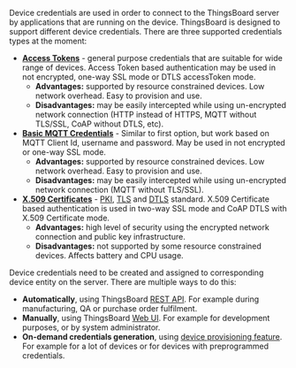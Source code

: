 
Device credentials are used in order to connect to the ThingsBoard server by applications that are running on the device.
ThingsBoard is designed to support different device credentials. There are three supported credentials types at the moment:

 - [**Access Tokens**](/docs/{{docsPrefix}}user-guide/access-token/) - general purpose credentials that are suitable for wide range of devices. 
 Access Token based authentication may be used in not encrypted, one-way SSL mode or DTLS accessToken mode.
   - **Advantages:** supported by resource constrained devices. Low network overhead. Easy to provision and use.
   - **Disadvantages:** may be easily intercepted while using un-encrypted network connection (HTTP instead of HTTPS, MQTT without TLS/SSL, CoAP without DTLS, etc).
 - [**Basic MQTT Credentials**](/docs/{{docsPrefix}}user-guide/basic-mqtt/) - Similar to first option, but work based on MQTT Client Id, username and password. May be used in not encrypted or one-way SSL mode.
   - **Advantages:** supported by resource constrained devices. Low network overhead. Easy to provision and use.
   - **Disadvantages:** may be easily intercepted while using un-encrypted network connection (MQTT without TLS/SSL).   
 - [**X.509 Certificates**](/docs/{{docsPrefix}}user-guide/certificates/) - [PKI](https://en.wikipedia.org/wiki/Public_key_infrastructure), [TLS](https://en.wikipedia.org/wiki/Transport_Layer_Security) and [DTLS](https://en.wikipedia.org/wiki/Datagram_Transport_Layer_Security) standard. 
 X.509 Certificate based authentication is used in two-way SSL mode and CoAP DTLS with X.509 Certificate mode.
   - **Advantages:** high level of security using the encrypted network connection and public key infrastructure.
   - **Disadvantages:** not supported by some resource constrained devices. Affects battery and CPU usage.

Device credentials need to be created and assigned to corresponding device entity on the server. 
There are multiple ways to do this:

 - **Automatically**, using ThingsBoard [REST API](/docs/{{docsPrefix}}reference/rest-api/). For example during manufacturing, QA or purchase order fulfilment.
 - **Manually**, using ThingsBoard [Web UI](/docs/{{docsPrefix}}user-guide/ui/devices/#manage-device-credentials). For example for development purposes, or by system administrator.
 - **On-demand credentials generation**, using [device provisioning feature](/docs/{{docsPrefix}}user-guide/device-provisioning/). For example for a lot of devices or for devices with preprogrammed credentials.    



